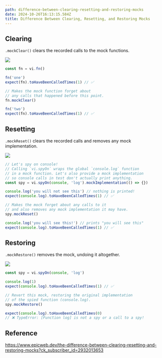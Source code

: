 ```yaml
---
path: difference-between-clearing-resetting-and-restoring-mocks
date: 2024-10-26T16:13:15.584Z
title: Difference Between Clearing, Resetting, and Restoring Mocks
---
```

## Clearing

`.mockClear()` clears the recorded calls to the mock functions.

![](https://res.cloudinary.com/epic-web/image/upload/v1729792893/articles/mock-clear.jpg)

```javascript
const fn = vi.fn()

fn('one')
expect(fn).toHaveBeenCalledTimes(1) // ✅

// Makes the mock function forget about
// any calls that happened before this point.
fn.mockClear()

fn('two')
expect(fn).toHaveBeenCalledTimes(1) // ✅

```

## Resetting

`.mockReset()` clears the recorded calls and removes any mock implementation.

![](https://res.cloudinary.com/epic-web/image/upload/v1729792928/articles/mock-reset.png)

```javascript
// Let's spy on console!
// Calling `vi.spyOn` wraps the global `console.log` function
// in a mock function. Let's also provide a mock implementation
// so console calls in test don't actually print anything.
const spy = vi.spyOn(console, 'log').mockImplementation(() => {})

console.log('you will not see this') // nothing is printed!
expect(console.log).toHaveBeenCalledTimes(1) // ✅

// Makes the mock forget about any calls to it
// and also removes any mock implementation it may have.
spy.mockReset()

console.log('you will see this!') // prints "you will see this"
expect(console.log).toHaveBeenCalledTimes(1) // ✅

```

## Restoring

`.mockRestore()` removes the mock, undoing it altogether.

![](https://res.cloudinary.com/epic-web/image/upload/v1729792978/articles/mock-restore.jpg)

```javascript
const spy = vi.spyOn(console, 'log')

console.log(1)
expect(console.log).toHaveBeenCalledTimes(1) // ✅

// Revert this mock, restoring the original implementation
// of the spied function (console.log).
spy.mockRestore()

expect(console.log).toHaveBeenCalledTimes(0)
// ❌ TypeError: [Function log] is not a spy or a call to a spy!

```

## Reference

https://www.epicweb.dev/the-difference-between-clearing-resetting-and-restoring-mocks?ck_subscriber_id=2932013653